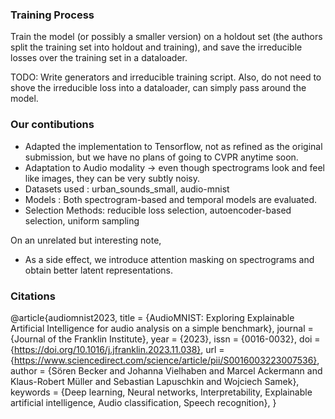 ### Training Process

Train the model (or possibly a smaller version) on a holdout set (the authors split the training set into holdout and training), and save the irreducible losses over the training set in a dataloader.

TODO: Write generators and irreducible training script. Also, do not need to shove the irreducible loss into a dataloader, can simply pass around the model.

### Our contibutions

- Adapted the implementation to Tensorflow, not as refined as the original submission, but we have no plans of going to CVPR anytime soon.
- Adaptation to Audio modality -> even though spectrograms look and feel like images, they can be very subtly noisy.
- Datasets used : urban_sounds_small, audio-mnist
- Models : Both spectrogram-based and temporal models are evaluated.
- Selection Methods: reducible loss selection, autoencoder-based selection, uniform sampling

On an unrelated but interesting note,

- As a side effect, we introduce attention masking on spectrograms and obtain better latent representations.

### Citations

@article{audiomnist2023,
title = {AudioMNIST: Exploring Explainable Artificial Intelligence for audio analysis on a simple benchmark},
journal = {Journal of the Franklin Institute},
year = {2023},
issn = {0016-0032},
doi = {https://doi.org/10.1016/j.jfranklin.2023.11.038},
url = {https://www.sciencedirect.com/science/article/pii/S0016003223007536},
author = {Sören Becker and Johanna Vielhaben and Marcel Ackermann and Klaus-Robert Müller and Sebastian Lapuschkin and Wojciech Samek},
keywords = {Deep learning, Neural networks, Interpretability, Explainable artificial intelligence, Audio classification, Speech recognition},
}
